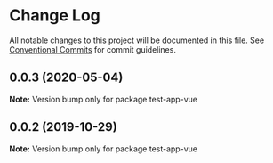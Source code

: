 # Change Log

All notable changes to this project will be documented in this file.
See [Conventional Commits](https://conventionalcommits.org) for commit guidelines.

## 0.0.3 (2020-05-04)

**Note:** Version bump only for package test-app-vue





## 0.0.2 (2019-10-29)

**Note:** Version bump only for package test-app-vue
